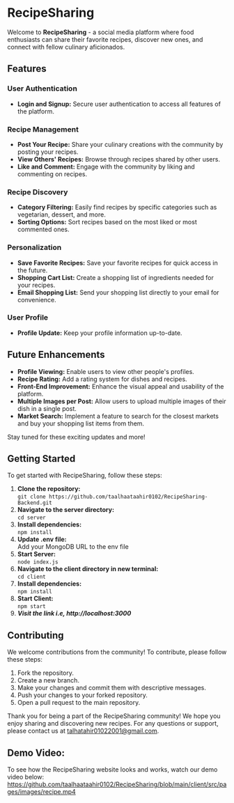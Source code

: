 # RecipeSharing

Welcome to **RecipeSharing** - a social media platform where food enthusiasts can share their favorite recipes, discover new ones, and connect with fellow culinary aficionados.

## Features

### User Authentication
- **Login and Signup:** Secure user authentication to access all features of the platform.

### Recipe Management
- **Post Your Recipe:** Share your culinary creations with the community by posting your recipes.
- **View Others' Recipes:** Browse through recipes shared by other users.
- **Like and Comment:** Engage with the community by liking and commenting on recipes.

### Recipe Discovery
- **Category Filtering:** Easily find recipes by specific categories such as vegetarian, dessert, and more.
- **Sorting Options:** Sort recipes based on the most liked or most commented ones.

### Personalization
- **Save Favorite Recipes:** Save your favorite recipes for quick access in the future.
- **Shopping Cart List:** Create a shopping list of ingredients needed for your recipes.
- **Email Shopping List:** Send your shopping list directly to your email for convenience.

### User Profile
- **Profile Update:** Keep your profile information up-to-date.

## Future Enhancements

- **Profile Viewing:** Enable users to view other people's profiles.
- **Recipe Rating:** Add a rating system for dishes and recipes.
- **Front-End Improvement:** Enhance the visual appeal and usability of the platform.
- **Multiple Images per Post:** Allow users to upload multiple images of their dish in a single post.
- **Market Search:** Implement a feature to search for the closest markets and buy your shopping list items from them.

Stay tuned for these exciting updates and more!

## Getting Started

To get started with RecipeSharing, follow these steps:

1. **Clone the repository:** <br>
   ```git clone https://github.com/taalhaataahir0102/RecipeSharing-Backend.git```
2. **Navigate to the server directory:** <br>
   ```cd server```
3. **Install dependencies:** <br>
   ```npm install```
4. **Update .env file:** <br>
   Add your MongoDB URL to the env file <br>
5. **Start Server:** <br>
   ```node index.js```
6. **Navigate to the client directory in new terminal:** <br>
   ```cd client```
7. **Install dependencies:** <br>
   ```npm install```
8. **Start Client:** <br>
   ```npm start```
9. ***Visit the link i.e, http://localhost:3000***

## Contributing
We welcome contributions from the community! To contribute, please follow these steps:

1. Fork the repository.
2. Create a new branch.
3. Make your changes and commit them with descriptive messages.
4. Push your changes to your forked repository.
5. Open a pull request to the main repository.

Thank you for being a part of the RecipeSharing community! We hope you enjoy sharing and discovering new recipes.
For any questions or support, please contact us at talhatahir01022001@gmail.com.

## Demo Video:
To see how the RecipeSharing website looks and works, watch our demo video below:
https://github.com/taalhaataahir0102/RecipeSharing/blob/main/client/src/pages/images/recipe.mp4

